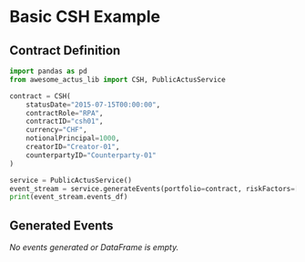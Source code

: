 # Basic CSH Example

## Contract Definition
```python
import pandas as pd
from awesome_actus_lib import CSH, PublicActusService

contract = CSH(
    statusDate="2015-07-15T00:00:00",
    contractRole="RPA",
    contractID="csh01",
    currency="CHF",
    notionalPrincipal=1000,
    creatorID="Creator-01",
    counterpartyID="Counterparty-01"
)

service = PublicActusService()
event_stream = service.generateEvents(portfolio=contract, riskFactors=[])
print(event_stream.events_df)

```

## Generated Events
*No events generated or DataFrame is empty.*
